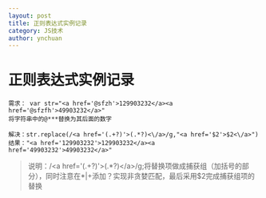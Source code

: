 ```yaml
---
layout: post
title: 正则表达式实例记录
category: JS技术
author: ynchuan
---
```


# 正则表达式实例记录

    需求： var str="<a href='@sfzh'>129903232</a><a href='@sfzfh'>49903232</a>"
	将字符串中的@***替换为其后面的数字

	解决：str.replace(/<a href='(.+?)'>(.*?)<\/a>/g,"<a href='$2'>$2<\/a>")
	结果："<a href='129903232'>129903232</a><a href='49903232'>49903232</a>"

> 说明：/&lt;a href='(.+?)'>(.*?)&lt;\/a>/g;将替换项做成捕获组（加括号的部分），同时注意在\*\|+添加？实现非贪婪匹配，最后采用$2完成捕获组项的替换
